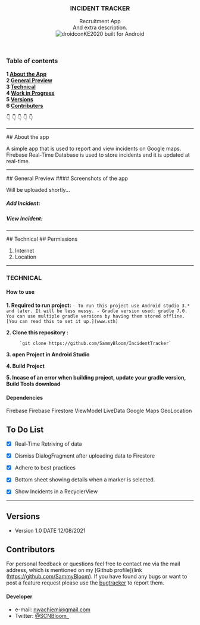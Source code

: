 <p align="center">
  <h3 align="center">INCIDENT TRACKER</h3>
  
  <p align="center">
    Recruitment App<br>
   And extra description.
    <br>
     <img src="https://forthebadge.com/images/badges/built-for-android.svg" alt="droidconKE2020 built for Android">
    <br>
    </p>

<br>

### Table of contents

**1 [About the App](#about-the-app)**<br>
**2 [General Preview](#general-preview)**<br>
**3 [Technical](#technical)**<br>
**4 [Work in Progress](#work-in-progress)**<br>
**5 [Versions](#versions)**<br>
**6 [Contributers](#contributers)**<br>

:point_down: :point_down: :point_down: :point_down: :point_down:


<hr>
## About the app

A simple app that is used to report and view incidents on Google maps. Firebase Real-Time Database is used to store incidents and it is updated at real-time.

<hr>
## General Preview
#### Screenshots of the app

Will be uploaded shortly...

##### Add Incident:


##### View Incident:



<hr>
## Technical
## Permissions

1. Internet
2. Location

<hr>

### TECHNICAL

#### How to use

**1. Required to run project:**
       ` - To run this project use Android studio 3.* and later. It will be less messy.
         - Gradle version used: gradle 7.0. You can use multiple gradle versions by having them stored offline. [You can read this to set it up.](www.sth)
        `

**2. Clone this repository :**
 
         `git clone https://github.com/SammyBloom/IncidentTracker`
         
**3. open Project in Android Studio**

**4. Build Project**

**5. Incase of an error when building project, update your gradle version, Build Tools download**


#### Dependencies
Firebase
Firebase Firestore
ViewModel
LiveData
Google Maps
GeoLocation

## To Do List

- [x] Real-Time Retriving of data 
- [x] Dismiss DialogFragment after uploading data to Firestore
- [x] Adhere to best practices
- [x] Bottom sheet showing details when a marker is selected.
- [x] Show Incidents in a RecyclerView


<hr>


## Versions 
* Version 1.0  DATE 12/08/2021


## Contributors
For personal feedback or questions feel free to contact me via the mail address, which is mentioned on my [Github profile](link (https://github.com/SammyBloom). If you have found any bugs or want to post a feature request please use the [bugtracker](https://github.com/SammyBloom/IncidentTracker/issues) to report them.


#### Developer
* e-mail: nwachiemi@gmail.com
* Twitter: [@SCNBloom_](https://twitter.com/SCNBloom "SCNBloom")
